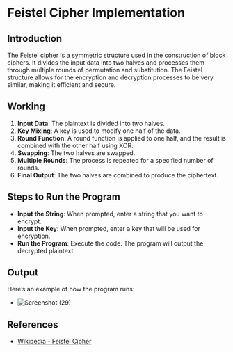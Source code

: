 # Feistel Cipher Implementation

## Introduction

The Feistel cipher is a symmetric structure used in the construction of block ciphers. It divides the input data into two halves and processes them through multiple rounds of permutation and substitution. The Feistel structure allows for the encryption and decryption processes to be very similar, making it efficient and secure.

## Working

1. **Input Data**: The plaintext is divided into two halves.
2. **Key Mixing**: A key is used to modify one half of the data.
3. **Round Function**: A round function is applied to one half, and the result is combined with the other half using XOR.
4. **Swapping**: The two halves are swapped.
5. **Multiple Rounds**: The process is repeated for a specified number of rounds.
6. **Final Output**: The two halves are combined to produce the ciphertext.

## Steps to Run the Program

- **Input the String**: When prompted, enter a string that you want to encrypt.
- **Input the Key**: When prompted, enter a key that will be used for encryption.
- **Run the Program**: Execute the code. The program will output the decrypted plaintext.

## Output
Here’s an example of how the program runs:
- ![Screenshot (29)](https://github.com/user-attachments/assets/d2878fee-5adb-4647-b3b7-f18c886b1f12)

## References

- [Wikipedia - Feistel Cipher](https://en.wikipedia.org/wiki/Feistel_cipher)
